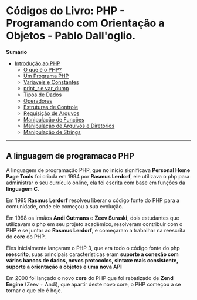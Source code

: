 # Códigos do Livro: PHP - Programando com Orientação a Objetos - Pablo Dall'oglio.

**Sumário**

* [Introdução ao PHP](https://github.com/MatheusGomesWeb/php-programando-com-orientacao-a-objetos/tree/master/introducao-ao-php/)
  + [O que é o PHP?](#a-linguagem-de-programacao-php)
  + [Um Programa PHP](https://github.com/MatheusGomesWeb/php-programando-com-orientacao-a-objetos/tree/master/introducao-ao-php/um-programa-php)
  + [Variaveis e Constantes](https://github.com/MatheusGomesWeb/php-programando-com-orientacao-a-objetos/tree/master/introducao-ao-php/variaveis-e-constantes)
  + [print_r e var_dump](https://github.com/MatheusGomesWeb/php-programando-com-orientacao-a-objetos/tree/master/introducao-ao-php/print_r-e-var_dump)
  + [Tipos de Dados](https://github.com/MatheusGomesWeb/php-programando-com-orientacao-a-objetos/tree/master/introducao-ao-php/tipos-de-dados)
  + [Operadores](https://github.com/MatheusGomesWeb/php-programando-com-orientacao-a-objetos/tree/master/introducao-ao-php/operadores)
  + [Estruturas de Controle](https://github.com/MatheusGomesWeb/php-programando-com-orientacao-a-objetos/tree/master/introducao-ao-php/estruturas-de-controle)
  + [Requisição de Arquvos](https://github.com/MatheusGomesWeb/php-programando-com-orientacao-a-objetos/tree/master/introducao-ao-php/requisicao-de-arquivos)
  + [Manipulação de Funções](https://github.com/MatheusGomesWeb/php-programando-com-orientacao-a-objetos/tree/master/introducao-ao-php/manipulacao-de-funcoes)
  + [Manipulação de Arquivos e Diretórios](https://github.com/MatheusGomesWeb/php-programando-com-orientacao-a-objetos/tree/master/introducao-ao-php/manipulacao-de-arquivos-e-diretorios)
  + [Manipulação de Strings](https://github.com/MatheusGomesWeb/php-programando-com-orientacao-a-objetos/tree/master/introducao-ao-php/manipulacao-de-strings)

___

## A linguagem de programacao PHP

A linguagem de programação PHP, que no início significava **Personal Home Page Tools** foi criada em 1994 por **Rasmus Lerdorf**, ele utilizava o php para administrar o seu currículo online, ela foi escrita com base em funçôes da **linguagem C**.

Em 1995 **Rasmus Lerdorf** resolveu liberar o código fonte do PHP para a comunidade, onde ele começou a sua evolução.

Em 1998 os irmãos **Andi Gutmans** e **Zeev Suraski**, dois estudantes que utilizavam o php em seu projeto acadêmico, resolveram contribuir com o PHP e se juntar ao **Rasmus Lerdorf**, e começaram a trabalhar na reescrita do **core** do PHP.

Eles inicialmente lançaram o PHP 3, que era todo o código fonte do php **reescrito**, suas principais características eram **suporte a conexão com vários bancos de dados, novos protocolos, sintaxe mais consistente, suporte a orientação a objetos e uma nova API**

Em 2000 foi lançado o novo **core** do PHP que foi rebatizado de **Zend Engine** (Zeev + Andi), que apartir deste novo core, o PHP começou a se tornar o que ele é hoje.
